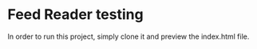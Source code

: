 # Feed Reader testing

In order to run this project, simply clone it and preview the index.html file.
